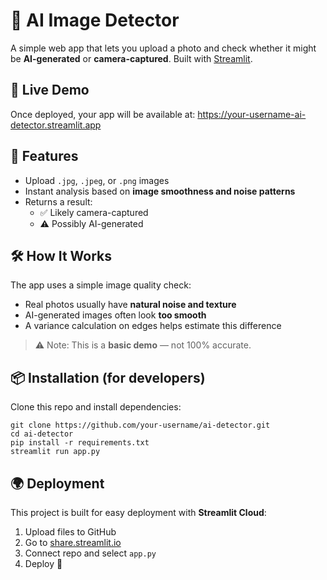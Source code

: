 # 🤖 AI Image Detector

A simple web app that lets you upload a photo and check whether it might be **AI-generated** or **camera-captured**.
Built with [Streamlit](https://streamlit.io/).

## 🚀 Live Demo
Once deployed, your app will be available at:
https://your-username-ai-detector.streamlit.app

## 📂 Features
- Upload `.jpg`, `.jpeg`, or `.png` images
- Instant analysis based on **image smoothness and noise patterns**
- Returns a result:
  - ✅ Likely camera-captured
  - ⚠️ Possibly AI-generated

## 🛠 How It Works
The app uses a simple image quality check:
- Real photos usually have **natural noise and texture**
- AI-generated images often look **too smooth**
- A variance calculation on edges helps estimate this difference

> ⚠️ Note: This is a **basic demo** — not 100% accurate.

## 📦 Installation (for developers)
Clone this repo and install dependencies:
```
git clone https://github.com/your-username/ai-detector.git
cd ai-detector
pip install -r requirements.txt
streamlit run app.py
```

## 🌍 Deployment
This project is built for easy deployment with **Streamlit Cloud**:
1. Upload files to GitHub
2. Go to [share.streamlit.io](https://share.streamlit.io)
3. Connect repo and select `app.py`
4. Deploy 🚀
